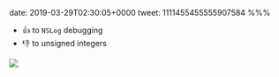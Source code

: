 date: 2019-03-29T02:30:05+0000
tweet: 1111455455555907584
%%%

- 👍 to `NSLog` debugging
- 👎 to unsigned integers

![](D2yu1-BUkAAgxux.jpg)
